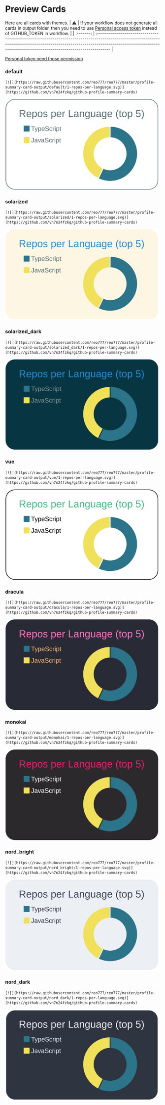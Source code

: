 
# Preview Cards

Here are all cards with themes.
| :warning: | If your workflow does not generate all cards in output folder, then you need to use [Personal access token](https://docs.github.com/en/actions/configuring-and-managing-workflows/creating-and-storing-encrypted-secrets) instead of GITHUB_TOKEN in workflow. |
| :-------: | :------------------------------------------------------------------------------------------------------------------------------------------------------------------------------------------------------------------------------------------------ |

[Personal token need those permission](https://github.com/vn7n24fzkq/github-profile-summary-cards/wiki/Personal-access-token-permissions)


### default


```
[![](https://raw.githubusercontent.com/reo777/reo777/master/profile-summary-card-output/default/1-repos-per-language.svg)](https://github.com/vn7n24fzkq/github-profile-summary-cards)
```
![](https://raw.githubusercontent.com/reo777/reo777/master/profile-summary-card-output/default/1-repos-per-language.svg)


### solarized


```
[![](https://raw.githubusercontent.com/reo777/reo777/master/profile-summary-card-output/solarized/1-repos-per-language.svg)](https://github.com/vn7n24fzkq/github-profile-summary-cards)
```
![](https://raw.githubusercontent.com/reo777/reo777/master/profile-summary-card-output/solarized/1-repos-per-language.svg)


### solarized_dark


```
[![](https://raw.githubusercontent.com/reo777/reo777/master/profile-summary-card-output/solarized_dark/1-repos-per-language.svg)](https://github.com/vn7n24fzkq/github-profile-summary-cards)
```
![](https://raw.githubusercontent.com/reo777/reo777/master/profile-summary-card-output/solarized_dark/1-repos-per-language.svg)


### vue


```
[![](https://raw.githubusercontent.com/reo777/reo777/master/profile-summary-card-output/vue/1-repos-per-language.svg)](https://github.com/vn7n24fzkq/github-profile-summary-cards)
```
![](https://raw.githubusercontent.com/reo777/reo777/master/profile-summary-card-output/vue/1-repos-per-language.svg)


### dracula


```
[![](https://raw.githubusercontent.com/reo777/reo777/master/profile-summary-card-output/dracula/1-repos-per-language.svg)](https://github.com/vn7n24fzkq/github-profile-summary-cards)
```
![](https://raw.githubusercontent.com/reo777/reo777/master/profile-summary-card-output/dracula/1-repos-per-language.svg)


### monokai


```
[![](https://raw.githubusercontent.com/reo777/reo777/master/profile-summary-card-output/monokai/1-repos-per-language.svg)](https://github.com/vn7n24fzkq/github-profile-summary-cards)
```
![](https://raw.githubusercontent.com/reo777/reo777/master/profile-summary-card-output/monokai/1-repos-per-language.svg)


### nord_bright


```
[![](https://raw.githubusercontent.com/reo777/reo777/master/profile-summary-card-output/nord_bright/1-repos-per-language.svg)](https://github.com/vn7n24fzkq/github-profile-summary-cards)
```
![](https://raw.githubusercontent.com/reo777/reo777/master/profile-summary-card-output/nord_bright/1-repos-per-language.svg)


### nord_dark


```
[![](https://raw.githubusercontent.com/reo777/reo777/master/profile-summary-card-output/nord_dark/1-repos-per-language.svg)](https://github.com/vn7n24fzkq/github-profile-summary-cards)
```
![](https://raw.githubusercontent.com/reo777/reo777/master/profile-summary-card-output/nord_dark/1-repos-per-language.svg)

